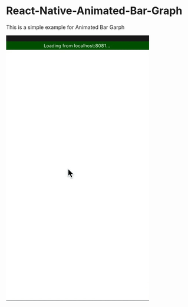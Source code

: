 # React-Native-Animated-Bar-Graph
This is a simple example for Animated Bar Garph


![](BarGraph.gif)
